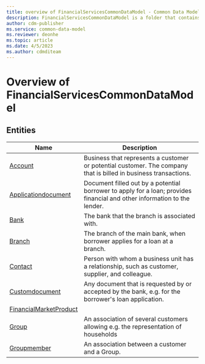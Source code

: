 ```yaml
---
title: overview of FinancialServicesCommonDataModel - Common Data Model | Microsoft Docs
description: FinancialServicesCommonDataModel is a folder that contains standard entities related to the Common Data Model.
author: cdm-publisher
ms.service: common-data-model
ms.reviewer: deonhe
ms.topic: article
ms.date: 4/5/2023
ms.author: cdmditeam
---
```


# Overview of FinancialServicesCommonDataModel


## Entities

|Name|Description|
|---|---|
|[Account](Account.md)|Business that represents a customer or potential customer\. The company that is billed in business transactions\.|
|[Applicationdocument](Applicationdocument.md)|Document filled out by a potential borrower to apply for a loan; provides financial and other information to the lender\.|
|[Bank](Bank.md)|The bank that the branch is associated with\.|
|[Branch](Branch.md)|The branch of the main bank, when borrower applies for a loan at a branch\.|
|[Contact](Contact.md)|Person with whom a business unit has a relationship, such as customer, supplier, and colleague\.|
|[Customdocument](Customdocument.md)|Any document that is requested by or accepted by the bank, e\.g\. for the borrower's loan application\.|
|[FinancialMarketProduct](FinancialMarketProduct.md)||
|[Group](Group.md)|An association of several customers allowing e\.g\. the representation of households|
|[Groupmember](Groupmember.md)|An association between a customer and a Group\.|

